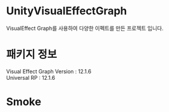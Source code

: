 # UnityVisualEffectGraph       
VisualEffect Graph를 사용하여 다양한 이펙트를 만든 프로젝트 입니다.      

# 패키지 정보       
Visual Effect Graph Version : 12.1.6       
Universal RP : 12.1.6     

# Smoke
